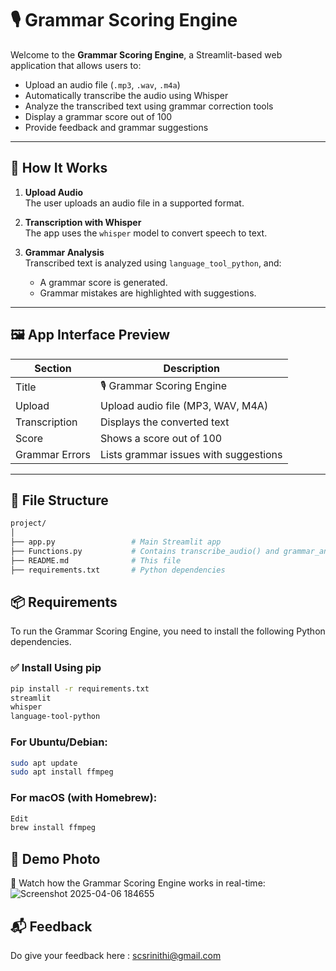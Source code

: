 # 🎙️ Grammar Scoring Engine

Welcome to the **Grammar Scoring Engine**, a Streamlit-based web application that allows users to:

- Upload an audio file (`.mp3`, `.wav`, `.m4a`)
- Automatically transcribe the audio using Whisper
- Analyze the transcribed text using grammar correction tools
- Display a grammar score out of 100
- Provide feedback and grammar suggestions

---

## 🚀 How It Works

1. **Upload Audio**  
   The user uploads an audio file in a supported format.

2. **Transcription with Whisper**  
   The app uses the `whisper` model to convert speech to text.

3. **Grammar Analysis**  
   Transcribed text is analyzed using `language_tool_python`, and:
   - A grammar score is generated.
   - Grammar mistakes are highlighted with suggestions.

---

## 🖼️ App Interface Preview

| Section | Description |
|--------|-------------|
| Title  | 🎙️ Grammar Scoring Engine |
| Upload | Upload audio file (MP3, WAV, M4A) |
| Transcription | Displays the converted text |
| Score | Shows a score out of 100 |
| Grammar Errors | Lists grammar issues with suggestions |

---

## 📂 File Structure

```bash
project/
│
├── app.py                 # Main Streamlit app
├── Functions.py           # Contains transcribe_audio() and grammar_analysis()
├── README.md              # This file
├── requirements.txt       # Python dependencies
```

## 📦 Requirements

To run the Grammar Scoring Engine, you need to install the following Python dependencies.

### ✅ Install Using pip

```bash
pip install -r requirements.txt
streamlit
whisper
language-tool-python
```
### For Ubuntu/Debian:
```bash
sudo apt update
sudo apt install ffmpeg
```
### For macOS (with Homebrew):
```bash
Edit
brew install ffmpeg
```

##  🎥 Demo Photo
📌 Watch how the Grammar Scoring Engine works in real-time:
![Screenshot 2025-04-06 184655](https://github.com/user-attachments/assets/8d07388e-1a91-47bd-997f-a19944486ad4)

## 📬 Feedback
Do give your feedback here : scsrinithi@gmail.com




